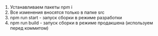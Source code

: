 1. Устанавливаем пакеты npm i
2. Все изменения вносятся только в папке src
3. npm run start - запуск сборки в режиме разработки
4. npm run build - запуск сборки в режиме продакшена (используем перед коммитом)
